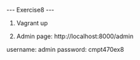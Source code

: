 --- Exercise8 ---

1. Vagrant up

2. Admin page:
http://localhost:8000/admin

username: admin 
password: cmpt470ex8